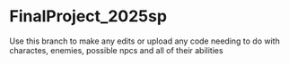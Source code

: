 # FinalProject_2025sp
Use this branch to make any edits or upload any code needing to do with charactes, enemies, possible npcs and all of their abilities
